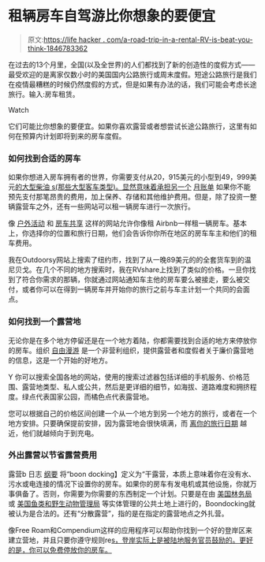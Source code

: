 # 租辆房车自驾游比你想象的要便宜

> 原文:[https://life hacker . com/a-road-trip-in-a-rental-RV-is-beat-you-think-1846783362](https://lifehacker.com/a-road-trip-in-a-rental-rv-is-cheaper-than-you-think-1846783362)

在过去的13个月里，全国(以及全世界)的人们都找到了新的创造性的度假方式——最受欢迎的是离家仅数小时的美国国内公路旅行或周末度假。短途公路旅行是我们在疫情最糟糕的时候仍然度假的方式，但是如果有办法的话，我们可能会考虑长途旅行。输入:房车租赁。

Watch

它们可能比你想象的要便宜。如果你喜欢露营或者想尝试长途公路旅行，这里有如何在预算内计划即将到来的房车度假。

### 如何找到合适的房车

如果你想进入房车拥有者的世界，你需要支付从20，915美元的小型到49，999美元[的大型柴油 s(那些大型客车类型)。显然意味着承担另一个](https://rv.campingworld.com/rvclass/class-ad-rvs) [月账单](https://rv.campingworld.com/?scpc=rvbroad-gs-cwrv-nat&gclid=CjwKCAjwj6SEBhAOEiwAvFRuKLH-Mj1JBHEmRZeZG_eoLMKbxq-WWusPdNjDd7Hd-VCpg1716CWY7hoCuukQAvD_BwE&gclsrc=aw.ds) 如果你不能预先支付那笔昂贵的费用，加上保养、存储和其他维护费用。但是，除了投资一整辆露营车之外，还有一些网站可以租一辆房车进行一次旅行。

像 [户外活动](https://www.outdoorsy.com/) 和 [房车共享](https://rvshare.com/) 这样的网站允许你像租 Airbnb一样租一辆房车。基本上，你选择你的位置和旅行日期，他们会告诉你你所在地区的房车车主和他们的租车费用。

我在Outdoorsy网站上搜索了纽约市，找到了从一晚89美元的的全套货车到的温尼贝戈。在几个不同的地方搜索时，我在RVshare上找到了类似的价格。一旦你找到了符合你需求的那辆，你就通过网站通知车主他的房车要么被接走，要么被交付，或者你可以在得到一辆房车并开始你的旅行之前与车主计划一个共同的会面点。

### 如何找到一个露营地

无论你是在多个地方停留还是在一个地方着陆，你都需要找到合适的地方来停放你的房车。组织 [自由漫游](https://freeroam.app/) 是一个非营利组织，提供露营者和度假者关于廉价露营地的信息，这是一个开始的好地方。

Y 你可以搜索全国各地的网站，使用的搜索过滤器包括详细的手机服务、价格范围、露营地类型、私人或公共，然后是更详细的细节，如海拔、道路难度和拥挤程度。绿点代表国家公园，而橘色点代表露营地。

您可以根据自己的价格区间创建一个从一个地方到另一个地方的旅行，或者在一个地方安排。只要确保提前安排，因为露营地会很快填满，而 [离你的旅行日期](https://rvshare.com/blog/how-to-rv-cheap/) 越近，他们就越倾向于到充电。

### 外出露营以节省露营费用

露营b 日志 [纲要](https://www.campendium.com/camping/what-is-boondocking/#:~:text=Boondocking%2C%20to%20us%2C%20is%20the,or%20weeks%20at%20a%20time.) 将“boon docking】定义为“干露营，本质上意味着你在没有水、污水或电连接的情况下设置你的房车。如果你的房车有发电机或其他设施，你就万事俱备了。否则，你需要为你需要的东西制定一个计划。只要是在由 [美国林务局](https://www.fs.usda.gov/) 或 [美国鱼类和野生动物管理局](https://www.fws.gov/) 等实体管理的公共土地上进行的，Boondocking就被认为是合法的。还有“分散露营”，指的是在指定的露营地点之外扎营。

像Free Roam和Compendium这样的应用程序可以帮助你找到一个好的登岸区来建立营地，并且只要你遵守规则re[s，登岸实际上是被陆地服务官员鼓励的。更好的是，你可以免费停放你的房车。](https://www.boondockersbible.com/knowledgebase/is-boondocking-illegal/#:~:text=Boonodocking%20is%20not%20illegal%20on,relieve%20crowding%20at%20developed%20campgrounds.)